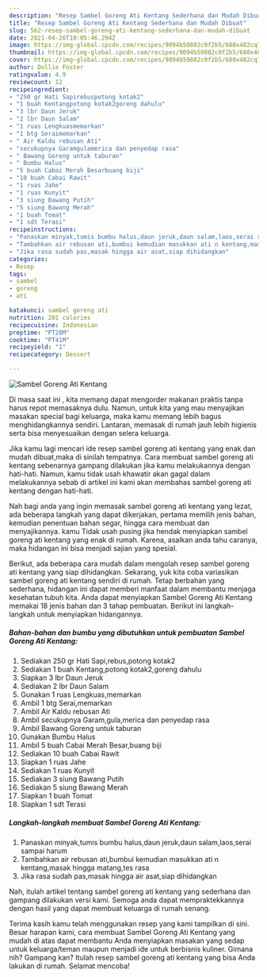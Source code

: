 ```yaml
---
description: "Resep Sambel Goreng Ati Kentang Sederhana dan Mudah Dibuat"
title: "Resep Sambel Goreng Ati Kentang Sederhana dan Mudah Dibuat"
slug: 562-resep-sambel-goreng-ati-kentang-sederhana-dan-mudah-dibuat
date: 2021-04-26T10:05:46.294Z
image: https://img-global.cpcdn.com/recipes/9094b59882c0f2b5/680x482cq70/sambel-goreng-ati-kentang-foto-resep-utama.jpg
thumbnail: https://img-global.cpcdn.com/recipes/9094b59882c0f2b5/680x482cq70/sambel-goreng-ati-kentang-foto-resep-utama.jpg
cover: https://img-global.cpcdn.com/recipes/9094b59882c0f2b5/680x482cq70/sambel-goreng-ati-kentang-foto-resep-utama.jpg
author: Dollie Foster
ratingvalue: 4.9
reviewcount: 12
recipeingredient:
- "250 gr Hati Sapirebuspotong kotak2"
- "1 buah Kentangpotong kotak2goreng dahulu"
- "3 lbr Daun Jeruk"
- "2 lbr Daun Salam"
- "1 ruas Lengkuasmemarkan"
- "1 btg Seraimemarkan"
- " Air Kaldu rebusan Ati"
- "secukupnya Garamgulamerica dan penyedap rasa"
- " Bawang Goreng untuk taburan"
- " Bumbu Halus"
- "5 buah Cabai Merah Besarbuang biji"
- "10 buah Cabai Rawit"
- "1 ruas Jahe"
- "1 ruas Kunyit"
- "3 siung Bawang Putih"
- "5 siung Bawang Merah"
- "1 buah Tomat"
- "1 sdt Terasi"
recipeinstructions:
- "Panaskan minyak,tumis bumbu halus,daun jeruk,daun salam,laos,serai sampai harum"
- "Tambahkan air rebusan ati,bumbui kemudian masukkan ati n kentang,masak hingga matang,tes rasa"
- "Jika rasa sudah pas,masak hingga air asat,siap dihidangkan"
categories:
- Resep
tags:
- sambel
- goreng
- ati

katakunci: sambel goreng ati 
nutrition: 201 calories
recipecuisine: Indonesian
preptime: "PT28M"
cooktime: "PT41M"
recipeyield: "1"
recipecategory: Dessert

---
```



![Sambel Goreng Ati Kentang](https://img-global.cpcdn.com/recipes/9094b59882c0f2b5/680x482cq70/sambel-goreng-ati-kentang-foto-resep-utama.jpg)

Di masa  saat ini , kita memang dapat mengorder makanan praktis tanpa harus repot memasaknya dulu. Namun, untuk kita yang mau menyajikan masakan special bagi keluarga, maka kamu memang lebih bagus menghidangkannya sendiri. Lantaran, memasak di rumah jauh lebih higienis serta bisa menyesuaikan dengan selera keluarga.

Jika kamu lagi mencari ide resep sambel goreng ati kentang yang enak dan mudah dibuat,maka di sinilah tempatnya. Cara membuat sambel goreng ati kentang  sebenarnya gampang dilakukan jika kamu melakukannya dengan hati-hati. Namun, kamu tidak usah khawatir akan gagal dalam melakukannya 
sebab di artikel ini kami akan membahas sambel goreng ati kentang dengan hati-hati.  



Nah bagi anda yang ingin memasak sambel goreng ati kentang yang lezat, ada beberapa langkah yang dapat dikerjakan, pertama memilih jenis bahan, kemudian penentuan bahan segar, hingga cara membuat dan menyajikannya. kamu Tidak usah pusing jika hendak menyiapkan sambel goreng ati kentang yang enak di rumah. Karena, asalkan anda  tahu caranya, maka hidangan ini bisa menjadi sajian yang spesial.

Berikut, ada beberapa cara mudah dalam mengolah resep sambel goreng ati kentang yang siap dihidangkan. Sekarang, yuk kita coba variasikan sambel goreng ati kentang sendiri di rumah. Tetap berbahan yang sederhana, hidangan ini dapat memberi manfaat dalam membantu menjaga kesehatan tubuh kita. Anda dapat menyiapkan Sambel Goreng Ati Kentang memakai 18 jenis bahan dan 3 tahap pembuatan. Berikut ini langkah-langkah untuk menyiapkan hidangannya.

<!--inarticleads1-->

##### Bahan-bahan dan bumbu yang dibutuhkan untuk pembuatan Sambel Goreng Ati Kentang:

1. Sediakan 250 gr Hati Sapi,rebus,potong kotak2
1. Sediakan 1 buah Kentang,potong kotak2,goreng dahulu
1. Siapkan 3 lbr Daun Jeruk
1. Sediakan 2 lbr Daun Salam
1. Gunakan 1 ruas Lengkuas,memarkan
1. Ambil 1 btg Serai,memarkan
1. Ambil  Air Kaldu rebusan Ati
1. Ambil secukupnya Garam,gula,merica dan penyedap rasa
1. Ambil  Bawang Goreng untuk taburan
1. Gunakan  Bumbu Halus
1. Ambil 5 buah Cabai Merah Besar,buang biji
1. Sediakan 10 buah Cabai Rawit
1. Siapkan 1 ruas Jahe
1. Sediakan 1 ruas Kunyit
1. Sediakan 3 siung Bawang Putih
1. Sediakan 5 siung Bawang Merah
1. Siapkan 1 buah Tomat
1. Siapkan 1 sdt Terasi




<!--inarticleads2-->

##### Langkah-langkah membuat Sambel Goreng Ati Kentang:

1. Panaskan minyak,tumis bumbu halus,daun jeruk,daun salam,laos,serai sampai harum
1. Tambahkan air rebusan ati,bumbui kemudian masukkan ati n kentang,masak hingga matang,tes rasa
1. Jika rasa sudah pas,masak hingga air asat,siap dihidangkan




Nah, itulah artikel tentang  sambel goreng ati kentang  yang sederhana dan gampang dilakukan versi kami. Semoga anda dapat mempraktekkannya dengan hasil yang dapat membuat keluarga di rumah senang. 

Terima kasih kamu telah menggunakan resep yang kami tampilkan di sini. Besar harapan kami, cara membuat  Sambel Goreng Ati Kentang yang mudah di atas dapat membantu Anda menyiapkan masakan yang sedap untuk keluarga/teman maupun menjadi ide untuk berbisnis kuliner. Gimana nih? Gampang kan? Itulah resep sambel goreng ati kentang yang bisa Anda lakukan di rumah. Selamat mencoba!

